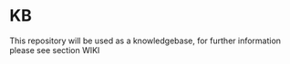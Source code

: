 # KB
This repository will be used as a knowledgebase, for further information please see section WIKI
